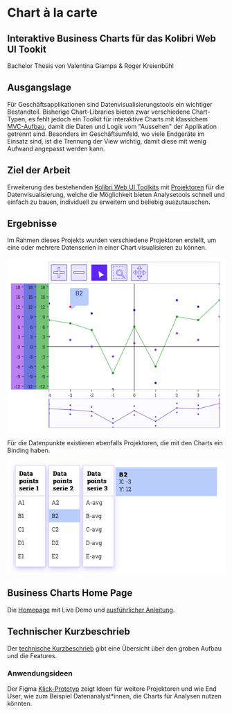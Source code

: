 # Chart à la carte
## Interaktive Business Charts für das Kolibri Web UI Tookit

Bachelor Thesis von Valentina Giampa & Roger Kreienbühl

## Ausgangslage

Für Geschäftsapplikationen sind Datenvisualisierungstools ein wichtiger Bestandteil.
Bisherige Chart-Libraries bieten zwar verschiedene Chart-Typen, es fehlt jedoch ein Toolkit für interaktive Charts mit klassichem [MVC-Aufbau](https://ieeexplore.ieee.org/abstract/document/950428), damit die Daten und Logik vom "Aussehen" der Applikation getrennt sind.
Besonders im Geschäftsumfeld, wo viele Endgeräte im Einsatz sind, ist die Trennung der View wichtig, damit diese mit wenig Aufwand angepasst werden kann.

## Ziel der Arbeit

Erweiterung des bestehenden [Kolibri Web UI Toolkits](https://github.com/WebEngineering-FHNW/Kolibri) mit [Projektoren](https://dierk.github.io/Home/projectorPattern/ProjectorPattern.html) für die Datenvisualisierung, welche die Möglichkeit bieten Analysetools schnell und einfach zu bauen, individuell zu erweitern und beliebig auszutauschen.

## Ergebnisse

Im Rahmen dieses Projekts wurden verschiedene Projektoren erstellt, um eine oder mehrere Datenserien in einer Chart visualisieren zu können.

![Auscchnitt Demo App](BusinessChartsDemoAndDocs/demo/assets/images/multiSeries.png "Chart Projektor für mehrere Datenserien mit Controller für verschiedene Datenvisualisierungen")

Für die Datenpunkte existieren ebenfalls Projektoren, die mit den Charts ein Binding haben.

![Auscchnitt Demo App](BusinessChartsDemoAndDocs/demo/assets/images/multiSeriesData.png "Projektoren für die Visualisierung der Datenpunktinformationen")

## Business Charts Home Page

Die [Homepage](https://github.com/rkreienbuehl/FHNW_ip6_Kolibri-Business-Charts/blob/main/BusinessCharts/index.html) mit Live Demo und [ausführlicher Anleitung](BusinessChartsDemoAndDocs/demo/first-steps/first-steps.html).

## Technischer Kurzbeschrieb
Der [technische Kurzbeschrieb](https://github.com/rkreienbuehl/FHNW_ip6_Kolibri-Business-Charts/blob/main/BusinessCharts/docs/TECHNICAL_OVERVIEW.md)
gibt eine Übersicht über den groben Aufbau und die Features.

### Anwendungsideen

Der Figma [Klick-Prototyp](https://www.figma.com/proto/wjFrNkwuFoQM6mZREmWsWG/Kolibri-business-charts?page-id=201%3A4&node-id=201-4&starting-point-node-id=201%3A5&scaling=contain&show-proto-sidebar=1)
zeigt Ideen für weitere Projektoren und wie End User, wie zum Beispiel Datenanalyst*innen, die Charts für Analysen nutzen könnten.







[//]: # ()
[//]: # (# Chart à la carte)

[//]: # (### Interaktive Business Charts für das Kolibri Web UI Toolkit)

[//]: # ()
[//]: # (Bachelor Thesis von Valentina Giampa & Roger Kreienbühl)

[//]: # ()
[//]: # (## Ausgangslage)

[//]: # ()
[//]: # (Im geschäftlichen Umfeld sind Datenvisualisierungstools ein wichtiger Bestandteil.)

[//]: # (Auf dem Markt verfügbare Frameworks und Libraries bieten zwar verschiedene Chart-Typen, diese besitzen jedoch grosse Abhängigkeiten.)

[//]: # (Besonders dort, wo viele Endgeräte im Einsatz sind, ist die Trennung der View wichtig, damit diese mit wenig Aufwand angepasst werden kann.)

[//]: # ()
[//]: # (## Ziel der Arbeit)

[//]: # ()
[//]: # (Erweiterung des bestehenden [Kolibri Web UI Toolkits]&#40;https://github.com/WebEngineering-FHNW/Kolibri&#41; mit [Projektoren]&#40;https://dierk.github.io/Home/projectorPattern/ProjectorPattern.html&#41;)

[//]: # (für die interaktive Datenvisualisierung, welche die Möglichkeit bieten Charts schnell und einfach zu bauen,)

[//]: # (individuell zu erweitern und schnell auszutauschen.)

[//]: # ()
[//]: # (## Ergebnisse)

[//]: # ()
[//]: # (Im Rahmen dieses Projekts wurden verschiedene, mit Unit Tests geprüfte Projektoren implementiert,)

[//]: # (um individuelle Charts einfach und schnell erstellen und anpassen zu können.)

[//]: # (Der Code wurde mit JSDoc dokumentiert.)

[//]: # (Desweiteren wurden [Demobeispiele]&#40;demo&#41;, )

[//]: # (eine [First-Steps-Anleitung]&#40;demo/first-steps/first-steps.html&#41; )

[//]: # (und eine [technische Übersicht]&#40;TECHNICAL_OVERVIEW.md&#41; erstellt.)

[//]: # (Die Probanden erhielten den Zugang zum Code auf einem [Test-Repository]&#40;https://github.com/lavaig/business-charts-usability-testing/&#41;.)

[//]: # (Die Probanden hatten unter anderem die Aufgabe, Charts ähnlich wie im unten gezeigten Screenshot zu erstellen.)

[//]: # (![Auscchnitt Demo App]&#40;demo/assets/images/multiSeries.png "DemoApp"&#41;)

[//]: # (![Auscchnitt Demo App]&#40;demo/assets/images/multiSeriesData.png "DemoApp"&#41;)

[//]: # ()
[//]: # (Abbildung 1: Visualisierung von drei Datenserien mit unterschiedlichen Chart-Typen)

[//]: # ()
[//]: # (### Implementierte Projektoren als wiederverwendbare Chart-Komponenten)

[//]: # (Es wurden generelle Chartbausteine implementiert, die als wiederverwendbare Komponenten dienen:)

[//]: # (- Toolbar Projektor)

[//]: # (- Achsen Projektoren)

[//]: # (- Tooltip Projektoren)

[//]: # (- Table View Projektor)

[//]: # (- Detail View Projektor)

[//]: # ()
[//]: # (Bei den Chart Projektoren wird differenziert, ob es sich um eine Datenreihe &#40;SimpleChartProjector&#41; oder mehrere Datenserien &#40;AdvancedChartProjector&#41; handelt.)

[//]: # (Weiter wird in den dazugehörigen Controllern unterschieden, ob es sich um Scatter-, Line-, Areachart oder eine Kombination dieser handelt.)

[//]: # ()
[//]: # (### Ergebnisse des Usability Testings)

[//]: # (Die Ergebnisse der Usability Tests bestätigen das einfache Verwenden des Toolkits aufgrund der übersichtlichen Strukturierung des Codes und der First Steps Anleitung.)

[//]: # (Obwohl Letztere im Design ausbaufähig ist und eine Navigation fehlte, wurde sie am häufigsten genutzt.)

[//]: # (Die Probanden schätzten das schrittweise Heranführen im Zusammenhang mit den Demobeispielen, die am zweithäufigsten konsultiert wurden.)

[//]: # ()
[//]: # (Die Mehrheit der Testpersonen würde das Toolkit im geschäftlichen Umfeld in Betracht ziehen, wenn)

[//]: # (- ein einfacher Datenimport möglich wäre)

[//]: # (- weitere, "Advanced"-Projektoren zur Verfügung stünden)

[//]: # (- es kompatibel und einfach einsetzbar mit anderen Frameworks wäre)

[//]: # ()
[//]: # (### Technischer Bericht)

[//]: # (Im [technischen Bericht]&#40;TODO&#41; sind das Vorgehen, die Umsetzung und die Ergebnisse der Arbeit beschrieben.)
